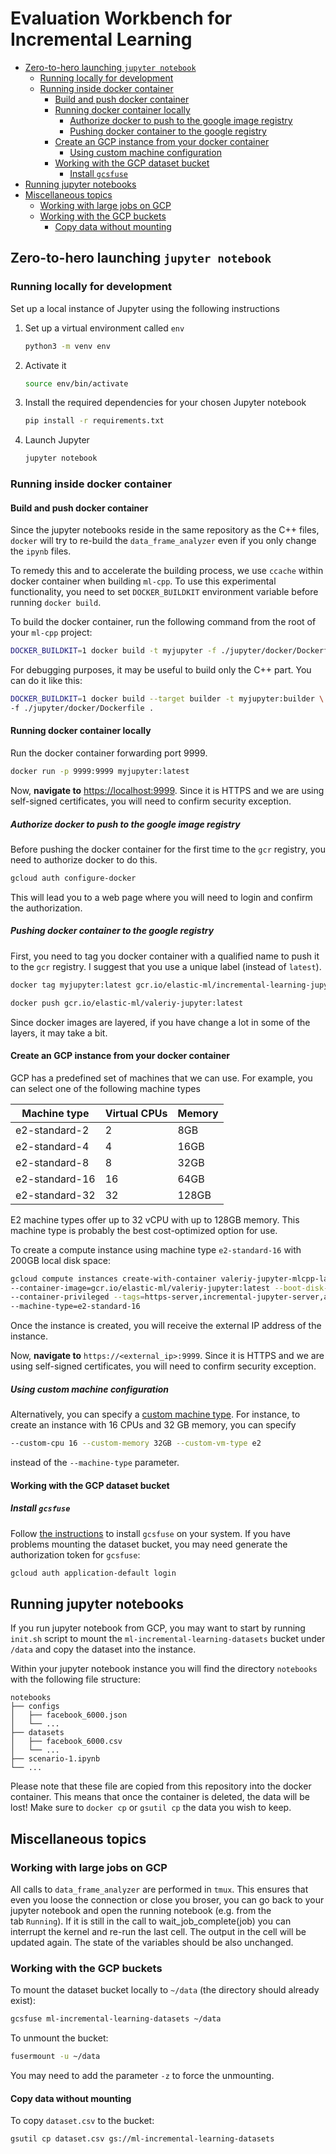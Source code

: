 # Evaluation Workbench for Incremental Learning <!-- omit in toc -->

- [Zero-to-hero launching `jupyter notebook`](#zero-to-hero-launchingjupyter-notebook)
  - [Running locally for development](#running-locally-for-development)
  - [Running inside docker container](#running-inside-docker-container)
    - [Build and push docker container](#build-and-push-docker-container)
    - [Running docker container locally](#running-docker-container-locally)
      - [Authorize docker to push to the google image registry](#authorize-docker-to-push-to-the-google-image-registry)
      - [Pushing docker container to the google registry](#pushing-docker-container-to-the-google-registry)
    - [Create an GCP instance from your docker container](#create-an-gcp-instance-from-your-docker-container)
      - [Using custom machine configuration](#using-custom-machine-configuration)
    - [Working with the GCP dataset bucket](#working-with-the-gcp-dataset-bucket)
      - [Install `gcsfuse`](#install-gcsfuse)
- [Running jupyter notebooks](#running-jupyter-notebooks)
- [Miscellaneous topics](#miscellaneous-topics)
  - [Working with large jobs on GCP](#working-with-large-jobs-on-gcp)
  - [Working with the GCP buckets](#working-with-the-gcp-buckets)
    - [Copy data without mounting](#copy-data-without-mounting)

## Zero-to-hero launching `jupyter notebook`

### Running locally for development

Set up a local instance of Jupyter using the following instructions

1. Set up a virtual environment called `env`

    ```bash
    python3 -m venv env
    ```

2. Activate it

    ```bash
    source env/bin/activate
    ```

3. Install the required dependencies for your chosen Jupyter notebook

    ```bash
    pip install -r requirements.txt
    ```

4. Launch Jupyter

    ```bash
    jupyter notebook
    ```

### Running inside docker container

#### Build and push docker container

Since the jupyter notebooks reside in the same repository as the C++ files, `docker` will try to re-build the `data_frame_analyzer` even if you only change the `ipynb` files.

To remedy this and to accelerate the building process, we use `ccache` within docker container when building `ml-cpp`. To use this experimental functionality, you need to set `DOCKER_BUILDKIT` environment variable before running `docker build`.

To build the docker container, run the following command from the root of your `ml-cpp` project:

```bash
DOCKER_BUILDKIT=1 docker build -t myjupyter -f ./jupyter/docker/Dockerfile .
```

For debugging purposes, it may be useful to build only the C++ part. You can do it like this:

```bash
DOCKER_BUILDKIT=1 docker build --target builder -t myjupyter:builder \
-f ./jupyter/docker/Dockerfile .
```

#### Running docker container locally

Run the docker container forwarding port 9999.

```bash
docker run -p 9999:9999 myjupyter:latest
```

Now, **navigate to** [https://localhost:9999](https://localhost:9999). Since it is HTTPS and we are using self-signed certificates, you will need to confirm security exception.

##### Authorize docker to push to the google image registry

Before pushing the docker container for the first time to the `gcr` registry, you need to authorize
docker to do this.

```bash
gcloud auth configure-docker
```

This will lead you to a web page where you will need to login and confirm the authorization.

##### Pushing docker container to the google registry

First, you need to tag you docker container with a qualified name to push it to the `gcr` registry. I suggest that you use a unique label (instead of `latest`).

```bash
docker tag myjupyter:latest gcr.io/elastic-ml/incremental-learning-jupyter:try42
```

```bash
docker push gcr.io/elastic-ml/valeriy-jupyter:latest
```

Since docker images are layered, if you have change a lot in some of the layers, it may take a bit.

#### Create an GCP instance from your docker container

GCP has a predefined set of machines that we can use. For example, you can select one of the following machine types

| Machine type   | Virtual CPUs | Memory |
| -------------- | ------------ | ------ |
| e2-standard-2  | 2            | 8GB    |
| e2-standard-4  | 4            | 16GB   |
| e2-standard-8  | 8            | 32GB   |
| e2-standard-16 | 16           | 64GB   |
| e2-standard-32 | 32           | 128GB  |

E2 machine types offer up to 32 vCPU with up to 128GB memory. This machine type is probably the best cost-optimized option for use.

To create a compute instance using machine type `e2-standard-16` with 200GB local disk space:

```bash
gcloud compute instances create-with-container valeriy-jupyter-mlcpp-large \
--container-image=gcr.io/elastic-ml/valeriy-jupyter:latest --boot-disk-size=200GB \
--container-privileged --tags=https-server,incremental-jupyter-server,allow-ssh \
--machine-type=e2-standard-16
```

Once the instance is created, you will receive the external IP address of the instance.

Now, **navigate to** `https://<external_ip>:9999`. Since it is HTTPS and we are using self-signed certificates, you will need to confirm security exception.

##### Using custom machine configuration

Alternatively, you can specify a [custom machine type](https://cloud.google.com/compute/docs/instances/creating-instance-with-custom-machine-type#gcloud). For instance, to create an instance with 16 CPUs and 32 GB memory, you can specify

```bash
--custom-cpu 16 --custom-memory 32GB --custom-vm-type e2
```

instead of the `--machine-type` parameter.

#### Working with the GCP dataset bucket

##### Install `gcsfuse`

Follow [the instructions](https://github.com/GoogleCloudPlatform/gcsfuse/blob/master/docs/installing.md) to install `gcsfuse` on your system. If you have problems mounting the dataset bucket, you may need generate the authorization token for  `gcsfuse`:

```bash
gcloud auth application-default login
```

## Running jupyter notebooks

If you run jupyter notebook from GCP, you may want to start by running `init.sh` script to mount the `ml-incremental-learning-datasets` bucket under `/data` and copy the dataset into the instance.

Within your jupyter notebook instance you will find the directory `notebooks` with the following file structure:

```tree
notebooks
├── configs
│   ├── facebook_6000.json
│   └── ...
├── datasets
│   ├── facebook_6000.csv
│   └── ...
├── scenario-1.ipynb
└── ...
```

Please note that these file are copied from this repository into the docker container. This means that once the container is deleted, the data will be lost! Make sure to `docker cp` or `gsutil cp` the data you wish to keep.

## Miscellaneous topics

### Working with large jobs on GCP

All calls to `data_frame_analyzer` are performed in `tmux`. This ensures that even you loose the connection or close you broser, you can go back to your jupyter notebook and open the running notebook (e.g. from the tab `Running`). If it is still in the call to wait_job_complete(job) you can interrupt the kernel and re-run the last cell. The output in the cell will be updated again. The state of the variables should be also unchanged.

### Working with the GCP buckets

To mount the dataset bucket locally to `~/data` (the directory should already exist):

```bash
gcsfuse ml-incremental-learning-datasets ~/data
```

To unmount the bucket:

```bash
fusermount -u ~/data
```

You may need to add the parameter `-z` to force the unmounting.

#### Copy data without mounting

To copy `dataset.csv` to the bucket:

```bash
gsutil cp dataset.csv gs://ml-incremental-learning-datasets
```
